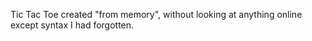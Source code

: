 Tic Tac Toe created "from memory", without looking at anything online except syntax I had forgotten.
